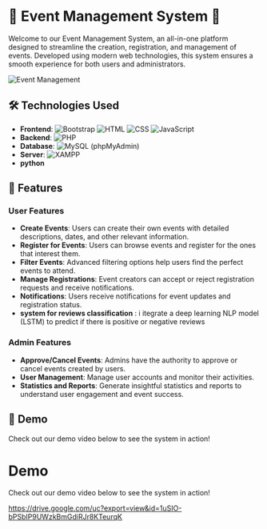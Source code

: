 

# 🎉 Event Management System 🎉

Welcome to our Event Management System, an all-in-one platform designed to streamline the creation, registration, and management of events. Developed using modern web technologies, this system ensures a smooth experience for both users and administrators.

![Event Management](https://via.placeholder.com/800x300.png?text=Event+Management+System)

## 🛠 Technologies Used
- **Frontend**: ![Bootstrap](https://img.shields.io/badge/Bootstrap-563D7C?style=flat&logo=bootstrap&logoColor=white) ![HTML](https://img.shields.io/badge/HTML5-E34F26?style=flat&logo=html5&logoColor=white) ![CSS](https://img.shields.io/badge/CSS3-1572B6?style=flat&logo=css3&logoColor=white) ![JavaScript](https://img.shields.io/badge/JavaScript-F7DF1E?style=flat&logo=javascript&logoColor=black)
- **Backend**: ![PHP](https://img.shields.io/badge/PHP-777BB4?style=flat&logo=php&logoColor=white)
- **Database**: ![MySQL](https://img.shields.io/badge/MySQL-4479A1?style=flat&logo=mysql&logoColor=white) (phpMyAdmin)
- **Server**: ![XAMPP](https://img.shields.io/badge/XAMPP-FB7A24?style=flat&logo=xampp&logoColor=white)
- **python**

## 🚀 Features

### User Features
- **Create Events**: Users can create their own events with detailed descriptions, dates, and other relevant information.
- **Register for Events**: Users can browse events and register for the ones that interest them.
- **Filter Events**: Advanced filtering options help users find the perfect events to attend.
- **Manage Registrations**: Event creators can accept or reject registration requests and receive notifications.
- **Notifications**: Users receive notifications for event updates and registration status.
- **system for reviews classification** : i itegrate a deep learning NLP model (LSTM) to predict if there is positive or negative reviews 

### Admin Features
- **Approve/Cancel Events**: Admins have the authority to approve or cancel events created by users.
- **User Management**: Manage user accounts and monitor their activities.
- **Statistics and Reports**: Generate insightful statistics and reports to understand user engagement and event success.

## 🎥 Demo

Check out our demo video below to see the system in action!

# Demo

Check out our demo video below to see the system in action!

https://drive.google.com/uc?export=view&id=1uSIO-bPSbIP9UWzkBmGdiRJr8KTeurqK
